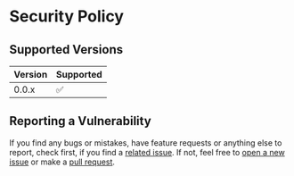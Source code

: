 # Security Policy

## Supported Versions

| Version | Supported          |
| ------- | ------------------ |
| 0.0.x   | :white_check_mark: |

## Reporting a Vulnerability

If you find any bugs or mistakes, have feature requests or anything else to report, check first,
if you find a [related issue](https://github.com/YannickSpoerl/laundry/issues). If not, feel free 
to [open a new issue](https://github.com/YannickSpoerl/laundry/issues/new) or make a 
[pull request](https://github.com/YannickSpoerl/laundry/pulls).
